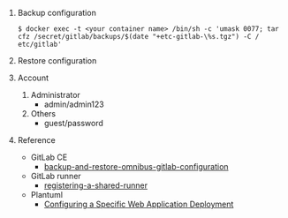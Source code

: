 1. Backup configuration

     ```shell
     $ docker exec -t <your container name> /bin/sh -c 'umask 0077; tar cfz /secret/gitlab/backups/$(date "+etc-gitlab-\%s.tgz") -C / etc/gitlab'
     ```

2. Restore configuration

3. Account

     1. Administrator
          - admin/admin123
     2. Others
          - guest/password

4. Reference

     - GitLab CE
       - [backup-and-restore-omnibus-gitlab-configuration](https://docs.gitlab.com/omnibus/settings/backups.html#backup-and-restore-omnibus-gitlab-configuration)
     - GitLab runner
       - [registering-a-shared-runner](https://docs.gitlab.com/ee/ci/runners/#registering-a-shared-runner)
     - Plantuml
       - [Configuring a Specific Web Application Deployment](https://www.eclipse.org/jetty/documentation/9.4.x/configuring-specific-webapp-deployment.html)

